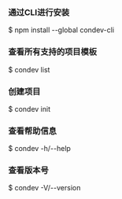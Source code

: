 ### 通过CLI进行安装

$ npm install --global condev-cli

### 查看所有支持的项目模板

$ condev list

### 创建项目

$ condev init <template-name> <project-name>

### 查看帮助信息

$ condev -h/--help

### 查看版本号

$ condev -V/--version